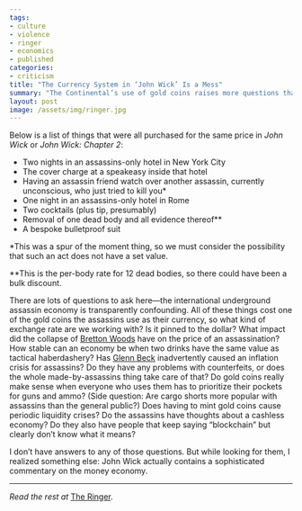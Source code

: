 ```yaml
---
tags:
- culture
- violence
- ringer
- economics
- published
categories:
- criticism
title: "The Currency System in ‘John Wick’ Is a Mess"
summary: "The Continental’s use of gold coins raises more questions than answers—though it’s a bit of nonsense that may actually be a sneaky good depiction of real life."
layout: post
image: /assets/img/ringer.jpg
---
```

Below is a list of things that were all purchased for the same price in _John Wick_ or _John Wick: Chapter 2_:

- Two nights in an assassins-only hotel in New York City
- The cover charge at a speakeasy inside that hotel
- Having an assassin friend watch over another assassin, currently unconscious, who just tried to kill you*
- One night in an assassins-only hotel in Rome
- Two cocktails (plus tip, presumably)
- Removal of one dead body and all evidence thereof**
- A bespoke bulletproof suit

*This was a spur of the moment thing, so we must consider the possibility that such an act does not have a set value.

**This is the per-body rate for 12 dead bodies, so there could have been a bulk discount.

There are lots of questions to ask here—the international underground assassin economy is transparently confounding. All of these things cost one of the gold coins the assassins use as their currency, so what kind of exchange rate are we working with? Is it pinned to the dollar? What impact did the collapse of [Bretton Woods](https://en.wikipedia.org/wiki/Bretton_Woods_system) have on the price of an assassination? How stable can an economy be when two drinks have the same value as tactical haberdashery? Has [Glenn Beck](https://www.businessinsider.com/everything-you-need-to-know-about-the-glenn-beck-goldline-scheme-2010-7) inadvertently caused an inflation crisis for assassins? Do they have any problems with counterfeits, or does the whole made-by-assassins thing take care of that? Do gold coins really make sense when everyone who uses them has to prioritize their pockets for guns and ammo? (Side question: Are cargo shorts more popular with assassins than the general public?) Does having to mint gold coins cause periodic liquidity crises? Do the assassins have thoughts about a cashless economy? Do they also have people that keep saying “blockchain” but clearly don’t know what it means?

I don’t have answers to any of those questions. But while looking for them, I realized something else: John Wick actually contains a sophisticated commentary on the money economy.

---

_Read the rest at_ [The Ringer](https://www.theringer.com/movies/2019/5/15/18623775/john-wick-currency-system-continental).
